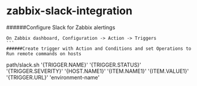 # zabbix-slack-integration
######Configure Slack for Zabbix alertings

`````
On Zabbix dashboard, Configuration -> Action -> Triggers
```
######Create trigger with Action and Conditions and set Operations to  Run remote commands on hosts
`````````
path/slack.sh '{TRIGGER.NAME}' '{TRIGGER.STATUS}' '{TRIGGER.SEVERITY}' '{HOST.NAME1}' '{ITEM.NAME1}' '{ITEM.VALUE1}' '{TRIGGER.URL}'  'environment-name'
`````````````
